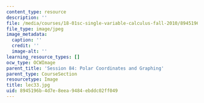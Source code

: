 ```yaml
---
content_type: resource
description: ''
file: /media/courses/18-01sc-single-variable-calculus-fall-2010/8945196b4d7e8eea9484ebddc02ff049_lec33.jpg
file_type: image/jpeg
image_metadata:
  caption: ''
  credit: ''
  image-alt: ''
learning_resource_types: []
ocw_type: OCWImage
parent_title: 'Session 84: Polar Coordinates and Graphing'
parent_type: CourseSection
resourcetype: Image
title: lec33.jpg
uid: 8945196b-4d7e-8eea-9484-ebddc02ff049
---
```

